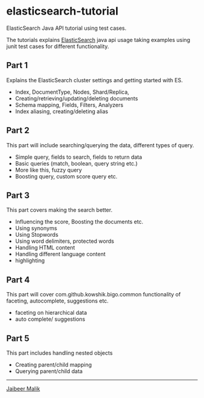 elasticsearch-tutorial
======================

ElasticSearch Java API tutorial using test cases.

The tutorials explains [ElasticSearch](http://www.elasticsearch.org) java api usage taking examples using junit test cases for different functionality.

Part 1
------------
 
Explains the ElasticSearch cluster settings and getting started with ES.

- Index, DocumentType, Nodes, Shard/Replica,
- Creating/retrieving/updating/deleting documents
- Schema mapping, Fields, Filters, Analyzers
- Index aliasing, creating/deleting alias
 
Part 2
------------

This part will include searching/querying the data, different types of query.

- Simple query, fields to search, fields to return data
- Basic queries (match, boolean, query string etc.)
- More like this, fuzzy query
- Boosting query, custom score query etc.  

Part 3
------------

This part covers making the search better.

- Influencing the score, Boosting the documents etc. 
- Using synonyms
- Using Stopwords
- Using word delimiters, protected words
- Handling HTML content
- Handling different language content
- highlighting

Part 4
------------

This part will cover com.github.kowshik.bigo.common functionality of faceting, autocomplete, suggestions etc.

- faceting on hierarchical data
- auto complete/ suggestions

Part 5
------------

This part includes handling nested objects

- Creating parent/child mapping
- Querying parent/child data

-----

[Jaibeer Malik](http://jaibeermalik.wordpress.com/category/tech-stuff/elasticsearch/)